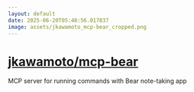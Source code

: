 ```yaml
---
layout: default
date: 2025-06-20T05:48:56.017837
image: assets/jkawamoto_mcp-bear_cropped.png
---
```


# [jkawamoto/mcp-bear](https://github.com/jkawamoto/mcp-bear)

MCP server for running commands with Bear note-taking app
